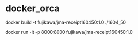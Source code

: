 # docker_orca


docker build -t fujikawa/jma-receipt160450:1.0 ./1604_50

docker run -it -p 8000:8000 fujikawa/jma-receipt160450:1.0
